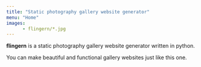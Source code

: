 ```yaml
---
title: "Static photography gallery website generator"
menu: "Home"
images: 
      - flingern/*.jpg
---
```


**flingern** is a static photography gallery website generator written in python.

You can make beautiful and functional gallery websites just like this one.
